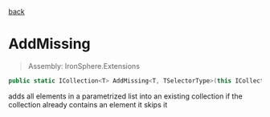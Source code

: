 ﻿

[back](/IronSphere.Extensions/types/CollectionExtension)

# AddMissing

> Assembly: IronSphere.Extensions

```csharp
public static ICollection<T> AddMissing<T, TSelectorType>(this ICollection<T> this, IEnumerable<T> elementsToAdd, Func<T,TSelectorType> selector);
```

adds all elements in a parametrized list into an existing collection if the collection already contains an element it skips it

 